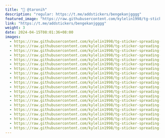 ```yaml
---
title: "🤡 @taronih"
description: "regular: https://t.me/addstickers/bengekanjgggg"
featured_image: "https://raw.githubusercontent.com/kylelin1998/tg-sticker-spreading-worldwide-images/main/img/626b7457-897e-4e26-b734-c12ef5d76c71.jpg"
link: "https://t.me/addstickers/bengekanjgggg"
weight: 3
date: 2024-04-15T08:01:36+08:00
images:
  - https://raw.githubusercontent.com/kylelin1998/tg-sticker-spreading-worldwide-images/main/img/626b7457-897e-4e26-b734-c12ef5d76c71.jpg
  - https://raw.githubusercontent.com/kylelin1998/tg-sticker-spreading-worldwide-images/main/img/f7f06852-1e00-443e-8800-1c82c6265f08.jpg
  - https://raw.githubusercontent.com/kylelin1998/tg-sticker-spreading-worldwide-images/main/img/272009a6-9d17-48ad-aa73-b62cdf844c86.jpg
  - https://raw.githubusercontent.com/kylelin1998/tg-sticker-spreading-worldwide-images/main/img/4035ed71-aee3-4af2-9cfb-8155a8b8739c.jpg
  - https://raw.githubusercontent.com/kylelin1998/tg-sticker-spreading-worldwide-images/main/img/73a3dd1e-4d8b-4446-96d8-2607c5512e68.jpg
  - https://raw.githubusercontent.com/kylelin1998/tg-sticker-spreading-worldwide-images/main/img/66b06117-1fb1-4edb-a83b-4fa32b1a465d.jpg
  - https://raw.githubusercontent.com/kylelin1998/tg-sticker-spreading-worldwide-images/main/img/ba902d93-f62d-4ce9-ba1f-933f78264211.jpg
  - https://raw.githubusercontent.com/kylelin1998/tg-sticker-spreading-worldwide-images/main/img/ba603174-81da-4f76-9a35-6461dfe2dd8a.jpg
  - https://raw.githubusercontent.com/kylelin1998/tg-sticker-spreading-worldwide-images/main/img/0e844843-18b9-4bc6-8b38-a01fe008e05b.jpg
  - https://raw.githubusercontent.com/kylelin1998/tg-sticker-spreading-worldwide-images/main/img/4d15cae6-8303-4475-a01c-086492a40138.jpg
  - https://raw.githubusercontent.com/kylelin1998/tg-sticker-spreading-worldwide-images/main/img/cfe65e8a-bccd-4d03-a7e9-2fc2374d0861.jpg
  - https://raw.githubusercontent.com/kylelin1998/tg-sticker-spreading-worldwide-images/main/img/095f73fa-0077-42e5-b217-31d5700e7997.jpg
  - https://raw.githubusercontent.com/kylelin1998/tg-sticker-spreading-worldwide-images/main/img/6c5635a4-d89e-4941-a023-0263dd86ae0e.jpg
  - https://raw.githubusercontent.com/kylelin1998/tg-sticker-spreading-worldwide-images/main/img/379cbdb5-f876-4eba-b155-e35367d9ae0a.jpg
  - https://raw.githubusercontent.com/kylelin1998/tg-sticker-spreading-worldwide-images/main/img/60be2fb5-bfdc-4a97-8944-9d3bb24f5502.jpg
  - https://raw.githubusercontent.com/kylelin1998/tg-sticker-spreading-worldwide-images/main/img/edb1f18c-db46-4980-ad16-c675522e53ae.jpg
  - https://raw.githubusercontent.com/kylelin1998/tg-sticker-spreading-worldwide-images/main/img/69844cdb-ce6c-4257-b3a9-2e48d7a47a4d.jpg
  - https://raw.githubusercontent.com/kylelin1998/tg-sticker-spreading-worldwide-images/main/img/f2859e0b-aebc-4f92-a524-7c9e238d82d6.jpg
  - https://raw.githubusercontent.com/kylelin1998/tg-sticker-spreading-worldwide-images/main/img/99545d4b-f59d-48a4-9c52-880a5650aa7a.jpg
  - https://raw.githubusercontent.com/kylelin1998/tg-sticker-spreading-worldwide-images/main/img/681887f7-785d-487b-8a7c-aee8ef927ffe.jpg
---
```

